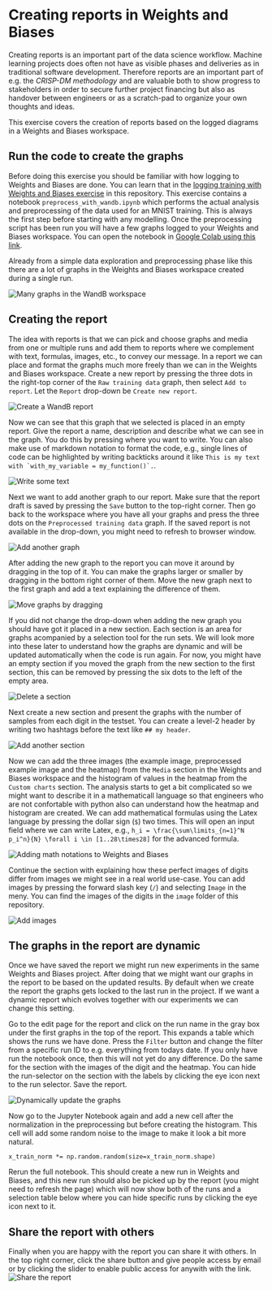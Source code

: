 # Creating reports in Weights and Biases
Creating reports is an important part of the data science workflow. Machine learning projects does often not have as visible phases and deliveries as in traditional software development. Therefore reports are an important part of e.g. the *CRISP-DM methodology* and are valuable both to show progress to stakeholders in order to secure further project financing but also as handover between engineers or as a scratch-pad to organize your own thoughts and ideas.

This exercise covers the creation of reports based on the logged diagrams in a Weights and Biases workspace.

## Run the code to create the graphs
Before doing this exercise you should be familiar with how logging to Weights and Biases are done. You can learn that in the [logging training with Weights and Biases exercise](https://github.com/daniel-falk/ai-ml-principles-exercises/tree/main/ML-training/logging-trainings-with-WandB) in this repository. This exercise contains a notebook `preprocess_with_wandb.ipynb` which performs the actual analysis and preprocessing of the data used for an MNIST training. This is always the first step before starting with any modelling. Once the preprocessing script has been run you will have a few graphs logged to your Weights and Biases workspace. You can open the notebook in [Google Colab using this link](https://colab.research.google.com/github/daniel-falk/ai-ml-principles-exercises/blob/main/ML-training/creating-reports-with-WandB/preprocess_with_wandb.ipynb).

Already from a simple data exploration and preprocessing phase like this there are a lot of graphs in the Weights and Biases workspace created during a single run.

![Many graphs in the WandB workspace](images/wandb-many-graphs.png)

## Creating the report
The idea with reports is that we can pick and choose graphs and media from one or multiple runs and add them to reports where we complement with text, formulas, images, etc., to convey our message. In a report we can place and format the graphs much more freely than we can in the Weights and Biases workspace. Create a new report by pressing the three dots in the right-top corner of the `Raw training data` graph, then select `Add to report`. Let the `Report` drop-down be `Create new report`.

![Create a WandB report](images/create-a-report.png)

Now we can see that this graph that we selected is placed in an empty report. Give the report a name, description and describe what we can see in the graph. You do this by pressing where you want to write. You can also make use of markdown notation to format the code, e.g., single lines of code can be highlighted by writing backticks around it like ``` This is my text with `with_my_variable = my_function()`. ```.

![Write some text](images/describe-the-report.png)

Next we want to add another graph to our report. Make sure that the report draft is saved by pressing the `Save` button to the top-right corner. Then go back to the workspace where you have all your graphs and press the three dots on the `Preprocessed training data` graph. If the saved report is not available in the drop-down, you might need to refresh to browser window.

![Add another graph](images/add-another-graph.png)

After adding the new graph to the report you can move it around by dragging in the top of it. You can make the graphs larger or smaller by dragging in the bottom right corner of them. Move the new graph next to the first graph and add a text explaining the difference of them.

![Move graphs by dragging](images/move-the-graphs.png)

If you did not change the drop-down when adding the new graph you should have got it placed in a new section. Each section is an area for graphs acompanied by a selection tool for the run sets. We will look more into these later to understand how the graphs are dynamic and will be updated automatically when the code is run again. For now, you might have an empty section if you moved the graph from the new section to the first section, this can be removed by pressing the six dots to the left of the empty area.

![Delete a section](images/delete-a-section.png)

Next create a new section and present the graphs with the number of samples from each digit in the testset. You can create a level-2 header by writing two hashtags before the text like `## my header`.

![Add another section](images/add-another-section.png)

Now we can add the three images (the example image, preprocessed example image and the heatmap) from the `Media` section in the Weights and Biases workspace and the histogram of values in the heatmap from the `Custom charts` section. The analysis starts to get a bit complicated so we might want to describe it in a mathematicall language so that engineers who are not confortable with python also can understand how the heatmap and histogram are created. We can add mathematical formulas using the Latex language by pressing the dollar sign (`$`) two times. This will open an input field where we can write Latex, e.g., `h_i = \frac{\sum\limits_{n=1}^N p_i^n}{N} \forall i \in [1..28\times28]` for the advanced formula.

![Adding math notations to Weights and Biases](images/add-latex-math-notations.png)

Continue the section with explaining how these perfect images of digits differ from images we might see in a real world use-case. You can add images by pressing the forward slash key (`/`) and selecting `Image` in the meny. You can find the images of the digits in the `image` folder of this repository.

![Add images](images/add-images.png)

## The graphs in the report are dynamic
Once we have saved the report we might run new experiments in the same Weights and Biases project. After doing that we might want our graphs in the report to be based on the updated results. By default when we create the report the graphs gets locked to the last run in the project. If we want a dynamic report which evolves together with our experiments we can change this setting.

Go to the edit page for the report and click on the run name in the gray box under the first graphs in the top of the report. This expands a table which shows the runs we have done. Press the `Filter` button and change the filter from a specific run ID to e.g. everything from todays date. If you only have run the notebook once, then this will not yet do any difference. Do the same for the section with the images of the digit and the heatmap. You can hide the run-selector on the section with the labels by clicking the eye icon next to the run selector. Save the report.

![Dynamically update the graphs](images/automatically-add-runs.png)

Now go to the Jupyter Notebook again and add a new cell after the normalization in the preprocessing but before creating the histogram. This cell will add some random noise to the image to make it look a bit more natural.
```
x_train_norm *= np.random.random(size=x_train_norm.shape)
```

Rerun the full notebook. This should create a new run in Weights and Biases, and this new run should also be picked up by the report (you might need to refresh the page) which will now show both of the runs and a selection table below where you can hide specific runs by clicking the eye icon next to it.

## Share the report with others
Finally when you are happy with the report you can share it with others. In the top right corner, click the share button and give people access by email or by clicking the slider to enable public access for anywith with the link.
![Share the report](images/share-the-report.png)
